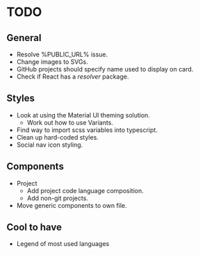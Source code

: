 # TODO

## General

- Resolve %PUBLIC_URL% issue.
- Change images to SVGs.
- GitHub projects should specify name used to display on card.
- Check if React has a _resolver_ package.

## Styles

- Look at using the Material UI theming solution.
  - Work out how to use Variants.
- Find way to import scss variables into typescript.
- Clean up hard-coded styles.
- Social nav icon styling.

## Components

- Project
  - Add project code language composition.
  - Add non-git projects.
- Move generic components to own file.

## Cool to have

- Legend of most used languages

